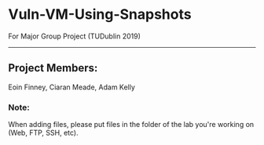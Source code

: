 # Vuln-VM-Using-Snapshots
For Major Group Project (TUDublin 2019)

---

## Project Members:
  Eoin Finney, 
  Ciaran Meade, 
  Adam Kelly
  

### Note: 
  When adding files, please put files in the folder of the lab you're working on (Web, FTP, SSH, etc).
